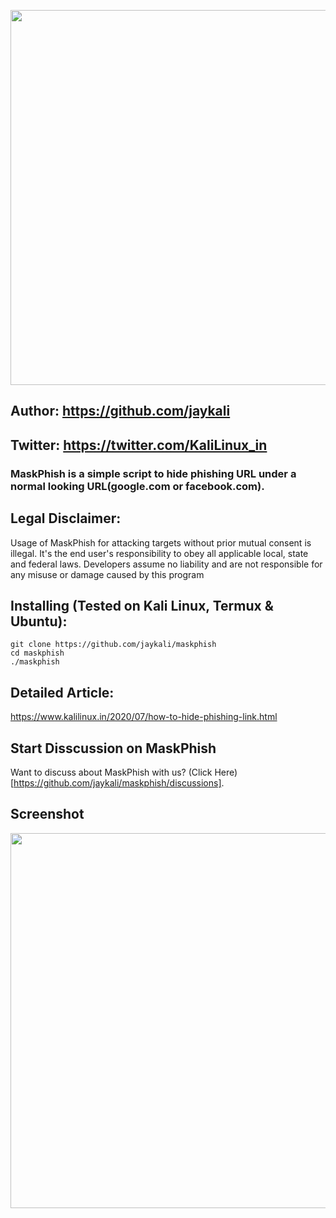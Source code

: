 <p align="center">
	<img src="https://i.imgur.com/plp3lJu.jpg" width="600px" hight="100px">
</p>

## Author: https://github.com/jaykali
## Twitter: https://twitter.com/KaliLinux_in


### MaskPhish is a simple script to hide phishing URL under a normal looking URL(google.com or facebook.com).


## Legal Disclaimer:
Usage of MaskPhish for attacking targets without prior mutual consent is illegal. It's the end user's responsibility to obey all applicable local, state and federal laws. Developers assume no liability and are not responsible for any misuse or damage caused by this program

## Installing (Tested on Kali Linux, Termux & Ubuntu):

```
git clone https://github.com/jaykali/maskphish
cd maskphish
./maskphish
```
## Detailed Article:
https://www.kalilinux.in/2020/07/how-to-hide-phishing-link.html

## Start Disscussion on MaskPhish
Want to discuss about MaskPhish with us? (Click Here)[https://github.com/jaykali/maskphish/discussions].

## Screenshot
<p align="center">
	<img src="https://i.imgur.com/1JsWv4I.png" width="600px">
</p>
